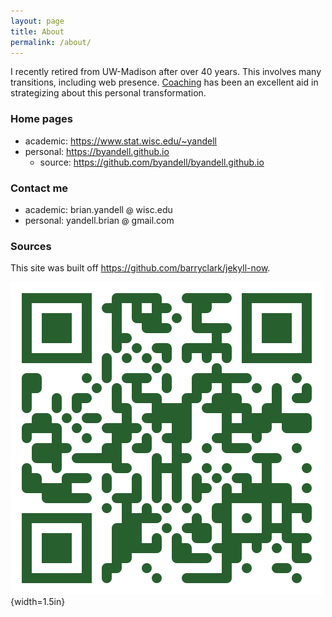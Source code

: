 ```yaml
---
layout: page
title: About
permalink: /about/
---
```


I recently retired from UW-Madison after over 40 years.
This involves many transitions, including web presence.
[Coaching](/pages/coach/) has been an excellent aid in strategizing about
this personal transformation.

### Home pages

- academic: <https://www.stat.wisc.edu/~yandell>
- personal: <https://byandell.github.io>
  + source: <https://github.com/byandell/byandell.github.io>

### Contact me

- academic: brian.yandell <span style="display: inline-block; font-size: 12px; color: #000000;">@</span> wisc.edu
- personal: yandell.brian <span style="display: inline-block; font-size: 12px; color: #000000;">@</span> gmail.com

### Sources

This site was built off <https://github.com/barryclark/jekyll-now>. 

![](images/adobe-express-qr-code.png){width=1.5in}
